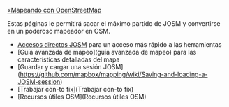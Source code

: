 [«Mapeando con OpenStreetMap](https://github.com/mapbox/mapping/wiki/Mapeando-con-OpenStreetMap)

Estas páginas le permitirá sacar el máximo partido de JOSM y convertirse en un poderoso mapeador en OSM.

- [Accesos directos JOSM](https://github.com/mapbox/mapping/wiki/Atajos-JOSM) para un acceso más rápido a las herramientas
- [Guía avanzada de mapeo](guía avanzada de mapeo) para las características detalladas del mapa
- [Guardar y cargar una sesión JOSM] (https://github.com/mapbox/mapping/wiki/Saving-and-loading-a-JOSM-session)
- [Trabajar con-to fix](Trabajar con-to fix)
- [Recursos útiles OSM](Recursos útiles OSM)